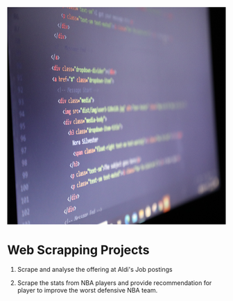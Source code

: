 <img src="html_image.jpg" width="900" height="500">

# Web Scrapping Projects

1. Scrape and analyse the offering at Aldi's Job postings

2. Scrape the stats from NBA players and provide recommendation for player to improve the worst defensive NBA team.
